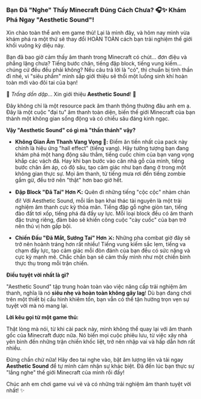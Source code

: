 
### **Bạn Đã "Nghe" Thấy Minecraft Đúng Cách Chưa? 🎧✨ Khám Phá Ngay "Aesthetic Sound"!**

Xin chào toàn thể anh em game thủ! Lại là mình đây, và hôm nay mình vừa khám phá ra một thứ sẽ thay đổi HOÀN TOÀN cách bạn trải nghiệm thế giới khối vuông kỳ diệu này.

Bạn đã bao giờ cảm thấy âm thanh trong Minecraft có chút... đơn điệu và phẳng lặng chưa? Tiếng bước chân, tiếng đập block, tiếng vung kiếm... chúng cứ đều đều phải không? Nếu câu trả lời là "có", thì chuẩn bị tinh thần đi nhé, vì "siêu phẩm" mình sắp giới thiệu sẽ thổi một luồng sinh khí hoàn toàn mới vào đôi tai của bạn!

🥁 *Trống dồn dập*... Xin giới thiệu **Aesthetic Sound**! 🎨

Đây không chỉ là một resource pack âm thanh thông thường đâu anh em ạ. Đây là một cuộc "đại tu" âm thanh toàn diện, biến thế giới Minecraft của bạn thành một không gian sống động và có chiều sâu đáng kinh ngạc.

**Vậy "Aesthetic Sound" có gì mà "thần thánh" vậy?**

* **Không Gian Âm Thanh Vang Vọng 🏰:** Điểm ăn tiền nhất của pack này chính là hiệu ứng "hall effect" (tiếng vang). Hãy tưởng tượng bạn đang khám phá một hang động sâu thẳm, tiếng cuốc chim của bạn vang vọng khắp các vách đá. Hay khi bạn bước vào căn nhà gỗ của mình, tiếng bước chân ấm áp, có độ sâu, tạo cảm giác như bạn đang ở trong một không gian thực sự. Mọi âm thanh, từ tiếng mưa rơi đến tiếng zombie gầm gừ, đều trở nên "thật" hơn bao giờ hết.

* **Đập Block "Đã Tai" Hơn ⛏️:** Quên đi những tiếng "cộc cộc" nhàm chán đi! Với Aesthetic Sound, mỗi lần bạn khai thác tài nguyên là một trải nghiệm âm thanh cực kỳ thỏa mãn. Tiếng đập gỗ nghe giòn tan, tiếng đào đất tơi xốp, tiếng phá đá đầy uy lực. Mỗi loại block đều có âm thanh đặc trưng riêng, đảm bảo sẽ khiến công cuộc "cày cuốc" của bạn trở nên thú vị hơn gấp bội.

* **Chiến Đấu "Đã Mắt, Sướng Tai" Hơn ⚔️:** Những pha combat giờ đây sẽ trở nên hoành tráng hơn rất nhiều! Tiếng vung kiếm sắc lẹm, tiếng va chạm đầy lực, tạo cảm giác mỗi đòn đánh của bạn đều có sức nặng và cực kỳ mạnh mẽ. Chắc chắn bạn sẽ cảm thấy mình như một chiến binh thực thụ trong mỗi trận chiến.

**Điều tuyệt vời nhất là gì?**

"Aesthetic Sound" tập trung hoàn toàn vào việc nâng cấp trải nghiệm âm thanh, nghĩa là nó **siêu nhẹ và hoàn toàn không gây lag**! Dù bạn đang chơi trên một thiết bị cấu hình khiêm tốn, bạn vẫn có thể tận hưởng trọn vẹn sự tuyệt vời mà nó mang lại.

**Lời kêu gọi từ một game thủ:**

Thật lòng mà nói, từ khi cài pack này, mình không thể quay lại với âm thanh gốc của Minecraft được nữa. Nó biến mọi cuộc phiêu lưu, từ việc xây nhà yên bình đến những trận chiến khốc liệt, trở nên nhập vai và hấp dẫn hơn rất nhiều.

Đừng chần chừ nữa! Hãy đeo tai nghe vào, bật âm lượng lên và tải ngay **Aesthetic Sound** để tự mình cảm nhận sự khác biệt. Đã đến lúc bạn thực sự "lắng nghe" thế giới Minecraft của mình rồi đấy!

Chúc anh em chơi game vui vẻ và có những trải nghiệm âm thanh tuyệt vời nhất! ✨